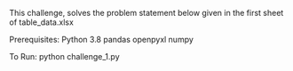 This challenge, solves the problem statement below given in the first sheet of table_data.xlsx

Prerequisites:
	Python 3.8
	pandas
	openpyxl
	numpy

To Run:
	python challenge_1.py

